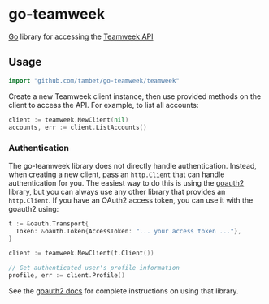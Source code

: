 go-teamweek
===========

[Go](http://golang.org) library for accessing the [Teamweek API](https://github.com/Teamweek/teamweek/wiki)

## Usage ##

```go
import "github.com/tambet/go-teamweek/teamweek"
```

Create a new Teamweek client instance, then use provided methods on the client to
access the API. For example, to list all accounts:

```go
client := teamweek.NewClient(nil)
accounts, err := client.ListAccounts()
```

### Authentication ###

The go-teamweek library does not directly handle authentication. Instead, when
creating a new client, pass an `http.Client` that can handle authentication for
you. The easiest way to do this is using the [goauth2][] library, but you can
always use any other library that provides an `http.Client`. If you have an OAuth2
access token, you can use it with the goauth2 using:

```go
t := &oauth.Transport{
  Token: &oauth.Token{AccessToken: "... your access token ..."},
}

client := teamweek.NewClient(t.Client())

// Get authenticated user's profile information
profile, err := client.Profile()
```

See the [goauth2 docs][] for complete instructions on using that library.

[goauth2]: https://code.google.com/p/goauth2/
[goauth2 docs]: http://godoc.org/code.google.com/p/goauth2/oauth
